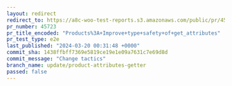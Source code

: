 ```yaml
---
layout: redirect
redirect_to: https://a8c-woo-test-reports.s3.amazonaws.com/public/pr/45723/e2e/index.html
pr_number: 45723
pr_title_encoded: "Products%3A+Improve+type+safety+of+get_attributes"
pr_test_type: e2e
last_published: "2024-03-20 00:31:48 +0000"
commit_sha: 1438ffbff7369e5819ce19e1e09a7631c7e69d8d
commit_message: "Change tactics"
branch_name: update/product-attributes-getter
passed: false
---
```

